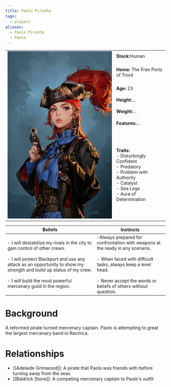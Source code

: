```yaml
---
title: Paolo Piranha
tags:
  - players
aliases:
  - Paolo Piranha
  - Paolo
---
```


 <table>
  <tr>
    <td rowspan="8"><img src="../images/00005-3141133842.png" alt="Paolo Piranha"></td>
    <td><b><strong>Stock:</b></strong>Human</td>
  </tr>
  <tr>
    <td><b><strong>Home:</b></strong> The Free Ports of Trord</td>
  </tr>
    <tr>
    <td><b><strong>Age:</b></strong> 23</td>
  </tr>
    <tr>
    <td><b><strong>Height:</b></strong>...</td>
  </tr>
    <tr>
    <td><b><strong>Weight:</b></strong>...</td>
  </tr>
    <tr>
    <td><b><strong>Features:</b></strong>...</td>
  </tr>
   <tr>
    <td><b><strong>Traits:</b></strong><br>- Disturbingly Confident<br>- Predatory<br>- Problem with Authority<br>- Catalyst<br>- Sea Legs<br>- Aura of Determination</td>
  </tr>
</table> 

| Beliefs | Instincts |
| ------- | --------- |
| - I will destabilize my rivals in the city to gain control of other crews.<br><br>- I will protect Blackport and use any attack as an opportunity to show my strength and build up status of my crew.<br><br>- I will build the most powerful mercenary guild in the region. | -Always prepared for confrontation with weapons at the ready in any scenario.<br><br>- When faced with difficult tasks, always keep a level head.<br><br>- Never accept the words or beliefs of others without question. | 

# Background
A reformed pirate turned mercenary captain. Paolo is attempting to great the largest mercenary band in Racinica.

# Relationships
* [[Adelaide Grimwood]]: A pirate that Paolo was friends with before turning away from the seas
* [[Baldrick Stone]]: A competing mercenary captain to Paolo's outfit